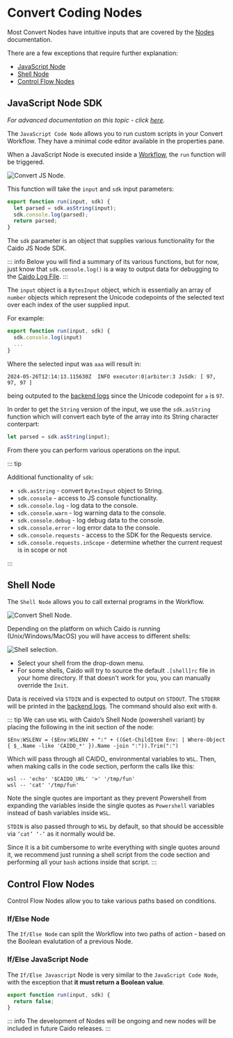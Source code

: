 # Convert Coding Nodes

Most Convert Nodes have intuitive inputs that are covered by the [Nodes](/concepts/essentials/workflows/nodes/nodes.md) documentation.

There are a few exceptions that require further explanation:

- [JavaScript Node](#javascript-node-sdk)
- [Shell Node](#shell-node)
- [Control Flow Nodes](#control-flow-nodes)

## JavaScript Node SDK

_For advanced documentation on this topic - click [here](/reference/workflows/sdk.md)._

The `JavaScript Code Node` allows you to run custom scripts in your Convert Workflow. They have a minimal code editor available in the properties pane.

When a JavaScript Node is executed inside a [Workflow](/concepts/essentials/workflows.md), the `run` function will be triggered.

<img alt="Convert JS Node." src="/_images/convert_js_node.png" center/>

This function will take the `input` and `sdk` input parameters:

```js
export function run(input, sdk) {
  let parsed = sdk.asString(input);
  sdk.console.log(parsed);
  return parsed;
}
```

The `sdk` parameter is an object that supplies various functionality for the Caido JS Node SDK.

::: info
Below you will find a summary of its various functions, but for now, just know that `sdk.console.log()` is a way to output data for debugging to the [Caido Log File](/reference/configuration/data_location.md).
:::

The `input` object is a `BytesInput` object, which is essentially an array of `number` objects which represent the Unicode codepoints of the selected text over each index of the user supplied input.

For example:

```js
export function run(input, sdk) {
  sdk.console.log(input)
  ...
}
```

Where the selected input was `aaa` will result in:

```
2024-05-26T12:14:13.115630Z  INFO executor:0|arbiter:3 JsSdk: [ 97, 97, 97 ]
```

being outputed to the [backend logs](/reference/configuration/data_location.md) since the Unicode codepoint for `a` is `97`.

In order to get the `String` version of the input, we use the `sdk.asString` function which will convert each byte of the array into its String character conterpart:

```js
let parsed = sdk.asString(input);
```

From there you can perform various operations on the input.

::: tip

Additional functionality of `sdk`:

- `sdk.asString` - convert `BytesInput` object to String.
- `sdk.console` - access to JS console functionality.
- `sdk.console.log` - log data to the console.
- `sdk.console.warn` - log warning data to the console.
- `sdk.console.debug` - log debug data to the console.
- `sdk.console.error` - log error data to the console.
- `sdk.console.requests` - access to the SDK for the Requests service.
- `sdk.console.requests.inScope` - determine whether the current request is in scope or not

:::

## Shell Node

The `Shell Node` allows you to call external programs in the Workflow.

<img alt="Convert Shell Node." src="/_images/convert_shell_node.png" center/>

Depending on the platform on which Caido is running (Unix/Windows/MacOS) you will have access to different shells:

<img alt="Shell selection." src="/_images/shell_select_convert.png" center/>

- Select your shell from the drop-down menu.
- For some shells, Caido will try to source the default `.[shell]rc` file in your home directory. If that doesn't work for you, you can manually override the `Init`.

Data is received via `STDIN` and is expected to output on `STDOUT`. The `STDERR` will be printed in the [backend logs](/reference/configuration/data_location.md). The command should also exit with `0`.

::: tip
We can use `WSL` with Caido’s Shell Node (powershell variant) by placing the following in the init section of the node:

```
$Env:WSLENV = ($Env:WSLENV + ":" + ((Get-ChildItem Env: | Where-Object { $_.Name -like 'CAIDO_*' }).Name -join ":")).Trim(":")
```

Which will pass through all CAIDO_ environmental variables to `WSL`.
Then, when making calls in the code section, perform the calls like this:

```
wsl -- 'echo' '$CAIDO_URL' '>' '/tmp/fun'
wsl -- 'cat' '/tmp/fun'
```

Note the single quotes are important as they prevent Powershell from expanding the variables inside the single quotes as `Powershell` variables instead of bash variables inside `WSL`.

`STDIN` is also passed through to `WSL` by default, so that should be accessible via `’cat’ ‘-’` as it normally would be.

Since it is a bit cumbersome to write everything with single quotes around it, we recommend just running a shell script from the code section and performing all your `bash` actions inside that script.
:::

## Control Flow Nodes

Control Flow Nodes allow you to take various paths based on conditions.

### If/Else Node

The `If/Else Node` can split the Workflow into two paths of action - based on the Boolean evalutation of a previous Node.

### If/Else JavaScript Node

The `If/Else Javascript` Node is very similar to the `JavaScript Code Node`, with the exception that **it must return a Boolean value**.

```javascript
export function run(input, sdk) {
  return false;
}
```

::: info
The development of Nodes will be ongoing and new nodes will be included in future Caido releases.
:::
